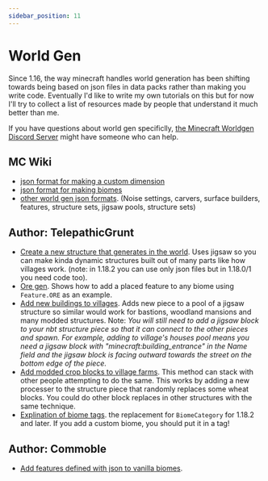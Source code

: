 ```yaml
---
sidebar_position: 11
---
```


# World Gen

Since 1.16, the way minecraft handles world generation has been shifting towards being based on json files in data packs rather than making you write code. Eventually I'd like to write my own tutorials on this but for now I'll try to collect a list of resources made by people that understand it much better than me. 

If you have questions about world gen specificlly, [the Minecraft Worldgen Discord Server](https://discord.gg/BuBGds9) might have someone who can help.  

## MC Wiki

- [json format for making a custom dimension](https://minecraft.fandom.com/wiki/Custom_dimension)
- [json format for making biomes](https://minecraft.fandom.com/wiki/Biome/JSON_format)
- [other world gen json formats](https://minecraft.fandom.com/wiki/Custom_world_generation). (Noise settings, carvers, surface builders, features, structure sets, jigsaw pools, structure sets)

## Author: TelepathicGrunt

- [Create a new structure that generates in the world](https://github.com/TelepathicGrunt/StructureTutorialMod/tree/1.18.2-Forge-Jigsaw). Uses jigsaw so you can make kinda dynamic structures built out of many parts like how villages work. (note: in 1.18.2 you can use only json files but in 1.18.0/1 you need code too).
- [Ore gen](https://gist.github.com/TelepathicGrunt/6955dba1aca2636b8816595fa4868b86). Shows how to add a placed feature to any biome using `Feature.ORE` as an example.  
- [Add new buildings to villages](https://gist.github.com/TelepathicGrunt/4fdbc445ebcbcbeb43ac748f4b18f342). Adds new piece to a pool of a jigsaw structure so similar would work for bastions, woodland mansions and many modded structures. Note: *You will still need to add a jigsaw block to your nbt structure piece so that it can connect to the other pieces and spawn. For example, adding to village's houses pool means you need a jigsaw block with "minecraft:building_entrance" in the Name field and the jigsaw block is facing outward towards the street on the bottom edge of the piece.*
- [Add modded crop blocks to village farms](https://gist.github.com/TelepathicGrunt/c02333993a1c35dea26fdb98fead5074). This method can stack with other people attempting to do the same. This works by adding a new processer to the structure piece that randomly replaces some wheat blocks. You could do other block replaces in other structures with the same technique. 
- [Explination of biome tags](https://gist.github.com/TelepathicGrunt/b768ce904baa4598b21c3ca42f137f23). the replacement for `BiomeCategory` for 1.18.2 and later. If you add a custom biome, you should put it in a tag!

## Author: Commoble

- [Add features defined with json to vanilla biomes](https://gist.github.com/Commoble/573ac69ac95818daf643d443bf67b260). 